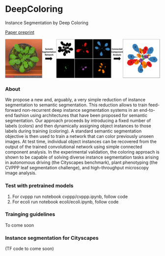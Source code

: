 # DeepColoring
Instance Segmentation by Deep Coloring


[Paper preprint](https://arxiv.org/abs/1807.10007)


![Alt text](images/pipeline.png?raw=true "DeepColoring Pipeline")

### About
We propose a new and, arguably, a very simple reduction of instance segmentation to semantic segmentation. This reduction allows to train feed-forward non-recurrent deep instance segmentation systems in an end-to-end fashion using architectures that have been proposed for semantic segmentation. Our approach proceeds by introducing a fixed number of labels (colors) and then dynamically assigning object instances to those labels during training (coloring). A standard semantic segmentation objective is then used to train a network that can color previously unseen images. At test time, individual object instances can be recovered from the output of the trained convolutional network using simple connected component analysis. In the experimental validation, the coloring approach is shown to be capable of solving diverse instance segmentation tasks arising in autonomous driving (the Cityscapes benchmark), plant phenotyping (the CVPPP leaf segmentation challenge), and high-throughput microscopy image analysis.

### Test with pretrained models
1. For cvppp run notebook cvppp/cvppp.ipynb, follow code
2. For ecoli run notebook ecoli/ecoli.ipynb, follow code

### Trainging guidelines
To come soon

### Instance segmentation for Cityscapes
(TF code to come soon)

